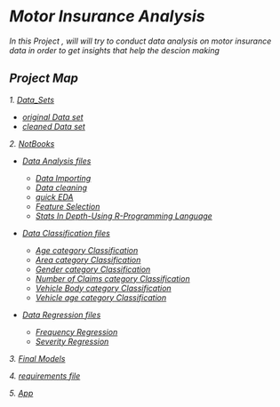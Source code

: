 # *Motor Insurance Analysis*


*In this Project , will will try to conduct data analysis on motor insurance data in order to get insights that help the descion making*


## *Project Map*

*1.* [*Data_Sets*](https://github.com/omars1234/Insurance_Analysis/tree/3368d590568e6e27b8103748e6750329f86cbf2b/Data_Sets)

* [*original Data set*](https://github.com/omars1234/Insurance_Analysis/blob/3368d590568e6e27b8103748e6750329f86cbf2b/Data_Sets/data_car.csv)
* [*cleaned Data set*](https://github.com/omars1234/Insurance_Analysis/blob/3368d590568e6e27b8103748e6750329f86cbf2b/Data_Sets/cleand_df.csv)


*2.* [*NotBooks*](https://github.com/omars1234/Insurance_Analysis/tree/bdbd94eb15e1af80fb3d155ad792c2c45f226949/Notebooks)

* [*Data Analysis files*](https://github.com/omars1234/Insurance_Analysis/tree/bdbd94eb15e1af80fb3d155ad792c2c45f226949/Notebooks/Data_Analysis)
  * [*Data Importing*](https://github.com/omars1234/Insurance_Analysis/blob/bdbd94eb15e1af80fb3d155ad792c2c45f226949/Notebooks/Data_Analysis/1_DataImporting.ipynb)
  * [*Data cleaning*](https://github.com/omars1234/Insurance_Analysis/blob/bdbd94eb15e1af80fb3d155ad792c2c45f226949/Notebooks/Data_Analysis/2_DataCleaning%26Preperations.ipynb)
  * [*quick EDA*](https://github.com/omars1234/Insurance_Analysis/blob/bdbd94eb15e1af80fb3d155ad792c2c45f226949/Notebooks/Data_Analysis/3_EDA.ipynb)
  * [*Feature Selection*](https://github.com/omars1234/Insurance_Analysis/blob/bdbd94eb15e1af80fb3d155ad792c2c45f226949/Notebooks/Data_Analysis/4_FeatureSelection.ipynb)
  * [*Stats In Depth-Using R-Programming Language*](https://github.com/omars1234/Insurance_Analysis/blob/bdbd94eb15e1af80fb3d155ad792c2c45f226949/Notebooks/Data_Analysis/stats.ipynb)
* [*Data Classification files*](https://github.com/omars1234/Insurance_Analysis/tree/bdbd94eb15e1af80fb3d155ad792c2c45f226949/Notebooks/Data_Classification)
  * [*Age category Classification*](https://github.com/omars1234/Insurance_Analysis/blob/bdbd94eb15e1af80fb3d155ad792c2c45f226949/Notebooks/Data_Classification/agecat_classifier_param.ipynb)
  * [*Area category Classification*](https://github.com/omars1234/Insurance_Analysis/blob/bdbd94eb15e1af80fb3d155ad792c2c45f226949/Notebooks/Data_Classification/area_classifier_param.ipynb)
  * [*Gender category Classification*](https://github.com/omars1234/Insurance_Analysis/blob/bdbd94eb15e1af80fb3d155ad792c2c45f226949/Notebooks/Data_Classification/gender_classifier_param.ipynb)
  * [*Number of Claims category Classification*](Notebooks/Data_Classification/numberofclaims_classifier_param.ipynb)
  * [*Vehicle Body category Classification*](https://github.com/omars1234/Insurance_Analysis/blob/bdbd94eb15e1af80fb3d155ad792c2c45f226949/Notebooks/Data_Classification/veh_body_classifier_param.ipynb)
  * [*Vehicle age category Classification*](https://github.com/omars1234/Insurance_Analysis/blob/bdbd94eb15e1af80fb3d155ad792c2c45f226949/Notebooks/Data_Classification/vehicleage_classifier_param.ipynb)
* [*Data Regression files*](https://github.com/omars1234/Insurance_Analysis/tree/bdbd94eb15e1af80fb3d155ad792c2c45f226949/Notebooks/Data_Regression)

  * [*Frequency Regression*](https://github.com/omars1234/Insurance_Analysis/blob/bdbd94eb15e1af80fb3d155ad792c2c45f226949/Notebooks/Data_Regression/Frequency_Regression_param.ipynb)
  * [*Severity Regression*](https://github.com/omars1234/Insurance_Analysis/blob/bdbd94eb15e1af80fb3d155ad792c2c45f226949/Notebooks/Data_Regression/Severity_Regression_param.ipynb)

*3.* [*Final Models*](https://github.com/omars1234/Insurance_Analysis/tree/bdbd94eb15e1af80fb3d155ad792c2c45f226949/final_models)


*4.* [*requirements file*](https://github.com/omars1234/Insurance_Analysis/blob/a976a21f562fd1de5777d08115f8b3a5b0e840aa/requirements.txt)

*5.* [*App*](https://github.com/omars1234/Insurance_Analysis/blob/50b353f7d352d446c6c47b0ab78664a8d8ae905b/App/app.py)

